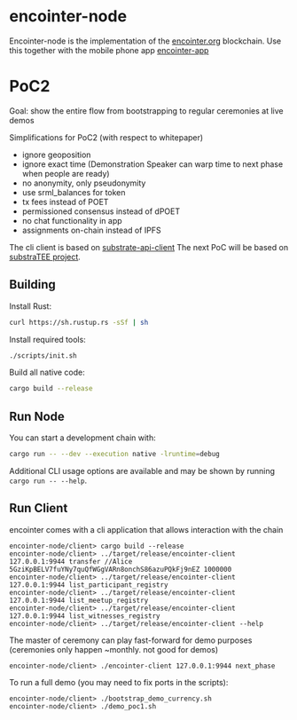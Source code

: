 # encointer-node
Encointer-node is the implementation of the [encointer.org](https://encointer.org) blockchain.
Use this together with the mobile phone app [encointer-app](https://github.com/encointer/encointer-app) 

# PoC2
Goal: show the entire flow from bootstrapping to regular ceremonies at live demos

Simplifications for PoC2 (with respect to whitepaper)

* ignore geoposition
* ignore exact time (Demonstration Speaker can warp time to next phase when people are ready)
* no anonymity, only pseudonymity
* use srml_balances for token
* tx fees instead of POET
* permissioned consensus instead of dPOET
* no chat functionality in app
* assignments on-chain instead of IPFS

The cli client is based on [substrate-api-client](https://github.com/scs/substrate-api-client)
The next PoC will be based on [substraTEE project](https://github.com/scs/substraTEE). 

## Building

Install Rust:

```bash
curl https://sh.rustup.rs -sSf | sh
```

Install required tools:

```bash
./scripts/init.sh
```

Build all native code:

```bash
cargo build --release
```

## Run Node

You can start a development chain with:

```bash
cargo run -- --dev --execution native -lruntime=debug
```

Additional CLI usage options are available and may be shown by running `cargo run -- --help`.

## Run Client
encointer comes with a cli application that allows interaction with the chain

```
encointer-node/client> cargo build --release
encointer-node/client> ../target/release/encointer-client 127.0.0.1:9944 transfer //Alice 5GziKpBELV7fuYNy7quQfWGgVARn8onchS86azuPQkFj9nEZ 1000000
encointer-node/client> ../target/release/encointer-client 127.0.0.1:9944 list_participant_registry
encointer-node/client> ../target/release/encointer-client 127.0.0.1:9944 list_meetup_registry
encointer-node/client> ../target/release/encointer-client 127.0.0.1:9944 list_witnesses_registry
encointer-node/client> ../target/release/encointer-client --help
``` 
The master of ceremony can play fast-forward for demo purposes (ceremonies only happen ~monthly. not good for demos)
```
encointer-node/client> ./encointer-client 127.0.0.1:9944 next_phase
```

To run a full demo (you may need to fix ports in the scripts):
```
encointer-node/client> ./bootstrap_demo_currency.sh
encointer-node/client> ./demo_poc1.sh
```
